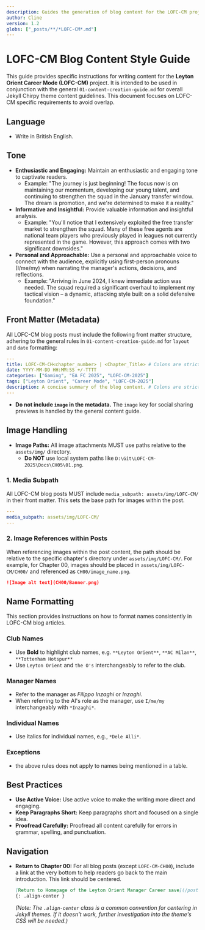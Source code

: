 ```yaml
---
description: Guides the generation of blog content for the LOFC-CM project, ensuring consistent tone, style, image handling, and name formatting.
author: Cline
version: 1.2
globs: ["_posts/**/*LOFC-CM*.md"]
---
```


# LOFC-CM Blog Content Style Guide

This guide provides specific instructions for writing content for the **Leyton Orient Career Mode (LOFC-CM)** project. It is intended to be used in conjunction with the general `01-content-creation-guide.md` for overall Jekyll Chirpy theme content guidelines. This document focuses on LOFC-CM specific requirements to avoid overlap.

## Language
*   Write in British English.

## Tone

*   **Enthusiastic and Engaging:** Maintain an enthusiastic and engaging tone to captivate readers.
    *   Example: "The journey is just beginning! The focus now is on maintaining our momentum, developing our young talent, and continuing to strengthen the squad in the January transfer window. The dream is promotion, and we're determined to make it a reality."
*   **Informative and Insightful:** Provide valuable information and insightful analysis.
    *   Example: "You'll notice that I extensively exploited the free transfer market to strengthen the squad. Many of these free agents are national team players who previously played in leagues not currently represented in the game. However, this approach comes with two significant downsides."
*   **Personal and Approachable:** Use a personal and approachable voice to connect with the audience, explicitly using first-person pronouns (I/me/my) when narrating the manager's actions, decisions, and reflections.
    *   Example: "Arriving in June 2024, I knew immediate action was needed. The squad required a significant overhaul to implement my tactical vision – a dynamic, attacking style built on a solid defensive foundation."

## Front Matter (Metadata)
All LOFC-CM blog posts must include the following front matter structure, adhering to the general rules in `01-content-creation-guide.md` for `layout` and `date` formatting:

```yaml
---
title: LOFC-CM-CH<chapter_number> | <Chapter_Title> # Colons are strictly forbidden in the title. Use hyphens or pipes as separators.
date: YYYY-MM-DD HH:MM:SS +/-TTTT
categories: ["Gaming", "EA FC 2025", "LOFC-CM-2025"]
tags: ["Leyton Orient", "Career Mode", "LOFC-CM-2025"]
description: A concise summary of the blog content. # Colons are strictly forbidden in the description.
---
```
*   **Do not include `image` in the metadata.** The `image` key for social sharing previews is handled by the general content guide.

## Image Handling
*   **Image Paths:** All image attachments MUST use paths relative to the `assets/img/` directory.
    *   **Do NOT** use local system paths like `D:\Git\LOFC-CM-2025\Docs\CH05\01.png`.

### 1. Media Subpath
All LOFC-CM blog posts MUST include `media_subpath: assets/img/LOFC-CM/` in their front matter. This sets the base path for images within the post.

```yaml
---
media_subpath: assets/img/LOFC-CM/
---
```

### 2. Image References within Posts
When referencing images within the post content, the path should be relative to the specific chapter's directory under `assets/img/LOFC-CM/`. For example, for Chapter 00, images should be placed in `assets/img/LOFC-CM/CH00/` and referenced as `CH00/image_name.png`.

```markdown
![Image alt text](CH00/Banner.png)
```

## Name Formatting

This section provides instructions on how to format names consistently in LOFC-CM blog articles.

### Club Names

-   Use **Bold** to highlight club names, e.g. `**Leyton Orient**`, `**AC Milan**`, `**Tottenham Hotspur**`
-   Use `Leyton Orient` and `the O's` interchangeably to refer to the club.

### Manager Names

-   Refer to the manager as *Filippo Inzaghi* or *Inzaghi*.
-   When referring to the AI's role as the manager, use `I/me/my` interchangeably with `*Inzaghi*`.

### Individual Names

-   Use italics for individual names, e.g., `*Dele Alli*`.

### Exceptions

- the above rules does not apply to names being mentioned in a table.

## Best Practices

*   **Use Active Voice:** Use active voice to make the writing more direct and engaging.
*   **Keep Paragraphs Short:** Keep paragraphs short and focused on a single idea.
*   **Proofread Carefully:** Proofread all content carefully for errors in grammar, spelling, and punctuation.

## Navigation

*   **Return to Chapter 00:** For all blog posts (except `LOFC-CM-CH00`), include a link at the very bottom to help readers go back to the main introduction. This link should be centered.
    ```markdown
    [Return to Homepage of the Leyton Orient Manager Career save](/posts/LOFC-CM-CH00/)
    {: .align-center }
    ```
    *(Note: The `.align-center` class is a common convention for centering in Jekyll themes. If it doesn't work, further investigation into the theme's CSS will be needed.)*

